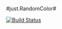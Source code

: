 #just.RandomColor#

[![Build Status](https://travis-ci.org/kopipejst/just.randomstring.png)](https://travis-ci.org/kopipejst/just.randomstring)